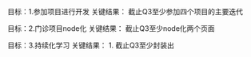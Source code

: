 目标：1.参加项目进行开发
关键结果： 截止Q3至少参加四个项目的主要迭代

目标：2.门诊项目node化
关键结果： 截止Q3至少node化两个页面

目标：3.持续化学习
关键结果：
	1. 截止Q3至少封装出